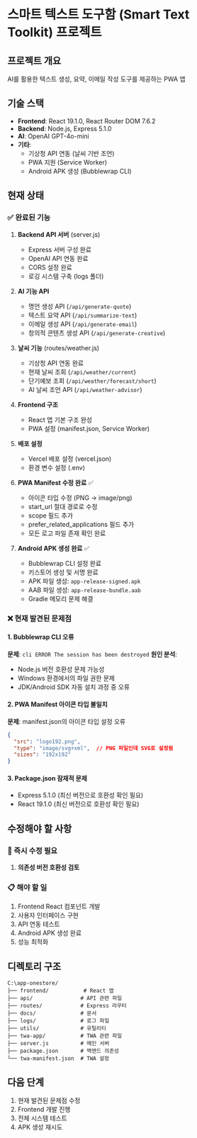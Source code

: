 # 스마트 텍스트 도구함 (Smart Text Toolkit) 프로젝트

## 프로젝트 개요
AI를 활용한 텍스트 생성, 요약, 이메일 작성 도구를 제공하는 PWA 앱

## 기술 스택
- **Frontend**: React 19.1.0, React Router DOM 7.6.2
- **Backend**: Node.js, Express 5.1.0
- **AI**: OpenAI GPT-4o-mini
- **기타**: 
  - 기상청 API 연동 (날씨 기반 조언)
  - PWA 지원 (Service Worker)
  - Android APK 생성 (Bubblewrap CLI)

## 현재 상태

### ✅ 완료된 기능
1. **Backend API 서버** (server.js)
   - Express 서버 구성 완료
   - OpenAI API 연동 완료
   - CORS 설정 완료
   - 로깅 시스템 구축 (logs 폴더)

2. **AI 기능 API**
   - 명언 생성 API (`/api/generate-quote`)
   - 텍스트 요약 API (`/api/summarize-text`)
   - 이메일 생성 API (`/api/generate-email`)
   - 창의적 콘텐츠 생성 API (`/api/generate-creative`)

3. **날씨 기능** (routes/weather.js)
   - 기상청 API 연동 완료
   - 현재 날씨 조회 (`/api/weather/current`)
   - 단기예보 조회 (`/api/weather/forecast/short`)
   - AI 날씨 조언 API (`/api/weather-advisor`)

4. **Frontend 구조**
   - React 앱 기본 구조 완성
   - PWA 설정 (manifest.json, Service Worker)

5. **배포 설정**
   - Vercel 배포 설정 (vercel.json)
   - 환경 변수 설정 (.env)

6. **PWA Manifest 수정 완료** ✅
   - 아이콘 타입 수정 (PNG → image/png)
   - start_url 절대 경로로 수정
   - scope 필드 추가
   - prefer_related_applications 필드 추가
   - 모든 로고 파일 존재 확인 완료

7. **Android APK 생성 완료** ✅
   - Bubblewrap CLI 설정 완료
   - 키스토어 생성 및 서명 완료
   - APK 파일 생성: `app-release-signed.apk`
   - AAB 파일 생성: `app-release-bundle.aab`
   - Gradle 메모리 문제 해결

### ❌ 현재 발견된 문제점

#### 1. Bubblewrap CLI 오류
**문제**: `cli ERROR The session has been destroyed`
**원인 분석**:
- Node.js 버전 호환성 문제 가능성
- Windows 환경에서의 파일 권한 문제
- JDK/Android SDK 자동 설치 과정 중 오류

#### 2. PWA Manifest 아이콘 타입 불일치
**문제**: manifest.json의 아이콘 타입 설정 오류
```json
{
  "src": "logo192.png",
  "type": "image/svg+xml",  // PNG 파일인데 SVG로 설정됨
  "sizes": "192x192"
}
```

#### 3. Package.json 잠재적 문제
- Express 5.1.0 (최신 버전으로 호환성 확인 필요)
- React 19.1.0 (최신 버전으로 호환성 확인 필요)

## 수정해야 할 사항

### 🔧 즉시 수정 필요
1. **의존성 버전 호환성 검토**

### 📋 해야 할 일
1. Frontend React 컴포넌트 개발
2. 사용자 인터페이스 구현
3. API 연동 테스트
4. Android APK 생성 완료
5. 성능 최적화

## 디렉토리 구조
```
C:\app-onestore/
├── frontend/           # React 앱
├── api/               # API 관련 파일
├── routes/            # Express 라우터
├── docs/              # 문서
├── logs/              # 로그 파일
├── utils/             # 유틸리티
├── twa-app/           # TWA 관련 파일
├── server.js          # 메인 서버
├── package.json       # 백엔드 의존성
└── twa-manifest.json  # TWA 설정
```

## 다음 단계
1. 현재 발견된 문제점 수정
2. Frontend 개발 진행
3. 전체 시스템 테스트
4. APK 생성 재시도
